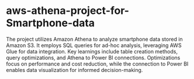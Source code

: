 # aws-athena-project-for-Smartphone-data

The project utilizes Amazon Athena to analyze smartphone data stored in Amazon S3. 
It employs SQL queries for ad-hoc analysis, leveraging AWS Glue for data integration. 
Key learnings include table creation methods, query optimizations, and Athena to Power BI connections. 
Optimizations focus on performance and cost reduction, while the connection to Power BI enables data visualization for informed decision-making.
